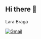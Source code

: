 ## Hi there 👋

Lara Braga

[![Gmail](https://img.shields.io/badge/Gmail-D14836?logo=gmail&logoColor=white)](mailto:llgab08092000@gmail.com)

<!--
**llgab/llgab** is a ✨ _special_ ✨ repository because its `README.md` (this file) appears on your GitHub profile.

Here are some ideas to get you started:

- 🔭 I’m currently working on ...
- 🌱 I’m currently learning ...
- 👯 I’m looking to collaborate on ...
- 🤔 I’m looking for help with ...
- 💬 Ask me about ...
- 📫 How to reach me: ...
- 😄 Pronouns: ...
- ⚡ Fun fact: ...

https://github.com/inttter/md-badges/tree/main
https://github.com/marwin1991/profile-technology-icons/blob/main/README.md
-->
